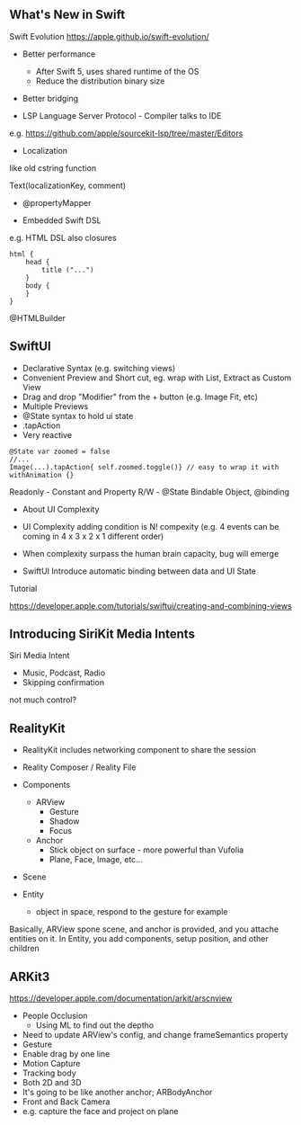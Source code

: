 
## What's New in Swift

Swift Evolution
https://apple.github.io/swift-evolution/


- Better performance
   - After Swift 5, uses shared runtime of the OS
   - Reduce the distribution binary size

- Better bridging

- LSP Language Server Protocol - Compiler talks to IDE

e.g.
https://github.com/apple/sourcekit-lsp/tree/master/Editors

- Localization

like old cstring function

Text(localizationKey, comment)

- @propertyMapper

- Embedded Swift DSL 

e.g. HTML DSL
also closures

```
html {
	head {
		title ("...")
	}
	body {
	}
}
```

@HTMLBuilder


## SwiftUI

- Declarative Syntax (e.g. switching views)
- Convenient Preview and Short cut, eg. wrap with List, Extract as Custom View
- Drag and drop "Modifier" from the + button (e.g. Image Fit, etc)
- Multiple Previews 
- @State syntax to hold ui state
- .tapAction
- Very reactive

```
@State var zoomed = false
//...
Image(...).tapAction{ self.zoomed.toggle()} // easy to wrap it with withAnimation {}
```

Readonly - Constant and Property
R/W  - @State Bindable Object, @binding

- About UI Complexity
- UI Complexity adding condition is N! compexity (e.g. 4 events can be coming in 4 x 3 x 2 x 1 different order)
- When complexity surpass the human brain capacity, bug will emerge

- SwiftUI Introduce automatic binding between data and UI State

Tutorial

https://developer.apple.com/tutorials/swiftui/creating-and-combining-views

## Introducing SiriKit Media Intents

Siri Media Intent

- Music, Podcast, Radio
- Skipping confirmation

not much control?

## RealityKit

- RealityKit includes networking component to share the session 
- Reality Composer / Reality File

- Components
   - ARView
      - Gesture
      - Shadow
      - Focus
   - Anchor
      - Stick object on surface - more powerful than Vufolia
      - Plane, Face, Image, etc...
- Scene
- Entity
   - object in space, respond to the gesture for example

Basically, ARView spone scene, and anchor is provided, and you attache entities on it. In Entity, you add components, setup position, and other children

## ARKit3

https://developer.apple.com/documentation/arkit/arscnview

- People Occlusion
	- Using ML to find out the deptho
 - Need to update ARView's config, and change frameSemantics property
- Gesture
 - Enable drag by one line 
- Motion Capture
 - Tracking body
 - Both 2D and 3D
 - It's going to be like another anchor; ARBodyAnchor
- Front and Back Camera
 - e.g. capture the face and project on plane


